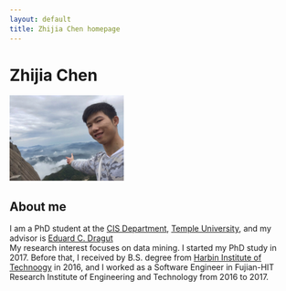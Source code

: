 ```yaml
---
layout: default
title: Zhijia Chen homepage
---
```

# Zhijia Chen
<img border="0" src="/resource/Zhijia.jpg" height="150"><br>

## About me
I am a PhD student at the [CIS Department](http://www.temple.edu/cis/), [Temple University](http://www.temple.edu/), and my advisor is [Eduard C. Dragut](https://cis.temple.edu/~edragut/)<br> My research interest focuses on data mining. I started my PhD study in 2017. Before that, I received by B.S. degree from [Harbin Institute of Technoogy](http://en.hit.edu.cn/) in 2016, and I worked as a Software Engineer in Fujian-HIT Research Institute of Engineering and Technology from 2016 to 2017.
